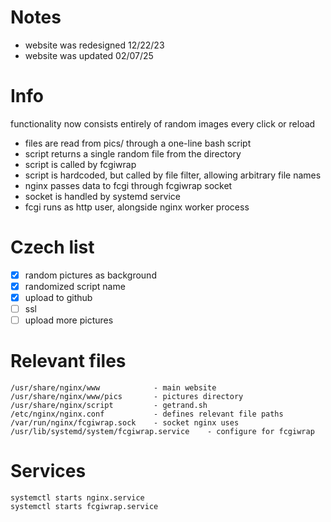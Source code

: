 Notes
=====

- website was redesigned 12/22/23
- website was updated 02/07/25

# Info
functionality now consists entirely of random images every click or reload

- files are read from pics/ through a one-line bash script
- script returns a single random file from the directory
- script is called by fcgiwrap
- script is hardcoded, but called by file filter, allowing arbitrary file names
- nginx passes data to fcgi through fcgiwrap socket
- socket is handled by systemd service
- fcgi runs as http user, alongside nginx worker process

# Czech list
- [X] random pictures as background
- [X] randomized script name
- [X] upload to github
- [ ] ssl 
- [ ] upload more pictures

# Relevant files
```
/usr/share/nginx/www            - main website
/usr/share/nginx/www/pics       - pictures directory
/usr/share/nginx/script         - getrand.sh 
/etc/nginx/nginx.conf           - defines relevant file paths
/var/run/nginx/fcgiwrap.sock    - socket nginx uses
/usr/lib/systemd/system/fcgiwrap.service    - configure for fcgiwrap
```

# Services
```
systemctl starts nginx.service
systemctl starts fcgiwrap.service
```

